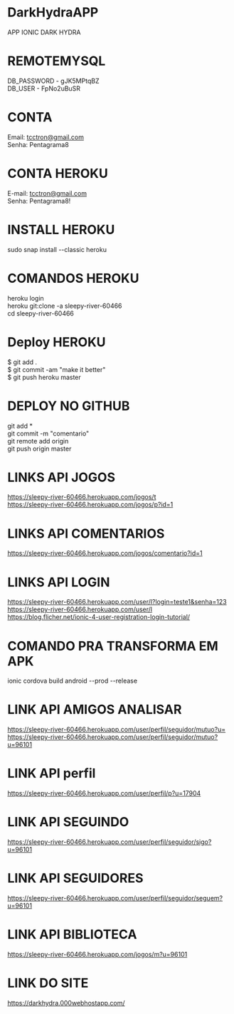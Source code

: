 # DarkHydraAPP
APP IONIC DARK HYDRA<br>

# REMOTEMYSQL
DB_PASSWORD - gJK5MPtqBZ<br>
DB_USER - FpNo2uBuSR<br>

# CONTA
Email: tcctron@gmail.com<br>
Senha: Pentagrama8<br>

# CONTA HEROKU
E-mail: tcctron@gmail.com<br>
Senha: Pentagrama8!<br>

# INSTALL HEROKU
sudo snap install --classic heroku<br>

# COMANDOS HEROKU
heroku login<br>
heroku git:clone -a sleepy-river-60466<br>
cd sleepy-river-60466<br>

# Deploy HEROKU
$ git add . <br>
$ git commit -am "make it better"<br>
$ git push heroku master<br>

# DEPLOY NO GITHUB
git add *<br>
git commit -m "comentario"<br>
git remote add origin <servidor><br>
git push origin master<br>

# LINKS API JOGOS
https://sleepy-river-60466.herokuapp.com/jogos/t<br>
https://sleepy-river-60466.herokuapp.com/jogos/p?id=1<br>

# LINKS API COMENTARIOS
https://sleepy-river-60466.herokuapp.com/jogos/comentario?id=1

# LINKS API LOGIN
https://sleepy-river-60466.herokuapp.com/user/l?login=teste1&senha=123<br>
https://sleepy-river-60466.herokuapp.com/user/l<br>
https://blog.flicher.net/ionic-4-user-registration-login-tutorial/<br>

# COMANDO PRA TRANSFORMA EM APK
ionic cordova build android --prod --release<br>

# LINK API AMIGOS ANALISAR
https://sleepy-river-60466.herokuapp.com/user/perfil/seguidor/mutuo?u=
https://sleepy-river-60466.herokuapp.com/user/perfil/seguidor/mutuo?u=96101

# LINK API perfil
https://sleepy-river-60466.herokuapp.com/user/perfil/p?u=17904

# LINK API SEGUINDO
https://sleepy-river-60466.herokuapp.com/user/perfil/seguidor/sigo?u=96101

# LINK API SEGUIDORES
https://sleepy-river-60466.herokuapp.com/user/perfil/seguidor/seguem?u=96101

# LINK API BIBLIOTECA
https://sleepy-river-60466.herokuapp.com/jogos/m?u=96101

# LINK DO SITE
https://darkhydra.000webhostapp.com/